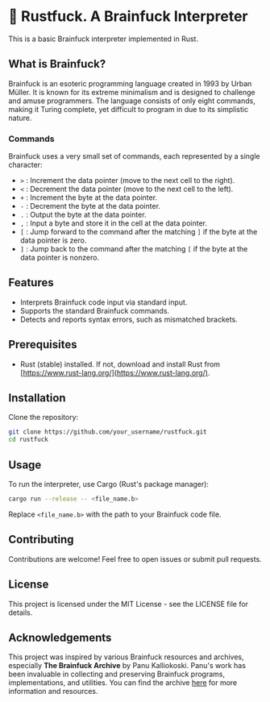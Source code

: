 # 🧠 Rustfuck. A Brainfuck Interpreter
This is a basic Brainfuck interpreter implemented in Rust.

## What is Brainfuck?

Brainfuck is an esoteric programming language created in 1993 by Urban Müller. It is known for its extreme minimalism and is designed to challenge and amuse programmers. The language consists of only eight commands, making it Turing complete, yet difficult to program in due to its simplistic nature.

### Commands

Brainfuck uses a very small set of commands, each represented by a single character:

- `>` : Increment the data pointer (move to the next cell to the right).
- `<` : Decrement the data pointer (move to the next cell to the left).
- `+` : Increment the byte at the data pointer.
- `-` : Decrement the byte at the data pointer.
- `.` : Output the byte at the data pointer.
- `,` : Input a byte and store it in the cell at the data pointer.
- `[` : Jump forward to the command after the matching `]` if the byte at the data pointer is zero.
- `]` : Jump back to the command after the matching `[` if the byte at the data pointer is nonzero.


## Features
- Interprets Brainfuck code input via standard input.
- Supports the standard Brainfuck commands.
- Detects and reports syntax errors, such as mismatched brackets.

## Prerequisites
- Rust (stable) installed. If not, download and install Rust from [https://www.rust-lang.org/](https://www.rust-lang.org/).

## Installation

Clone the repository:
```bash
git clone https://github.com/your_username/rustfuck.git
cd rustfuck
```
## Usage
To run the interpreter, use Cargo (Rust's package manager):
```bash
cargo run --release -- <file_name.b>
```
Replace `<file_name.b>` with the path to your Brainfuck code file.

## Contributing
Contributions are welcome! Feel free to open issues or submit pull requests.

## License
This project is licensed under the MIT License - see the LICENSE file for details.

## Acknowledgements

This project was inspired by various Brainfuck resources and archives, especially **The Brainfuck Archive** by Panu Kalliokoski. Panu's work has been invaluable in collecting and preserving Brainfuck programs, implementations, and utilities. You can find the archive [here](https://sange.fi/esoteric/brainfuck/) for more information and resources.